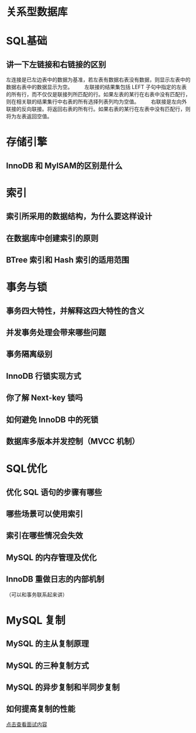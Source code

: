 # 关系型数据库

# SQL基础

## 讲一下左链接和右链接的区别

​		左连接是已左边表中的数据为基准，若左表有数据右表没有数据，则显示左表中的数据右表中的数据显示为空。
　　左联接的结果集包括 LEFT 子句中指定的左表的所有行，而不仅仅是联接列所匹配的行。如果左表的某行在右表中没有匹配行，则在相关联的结果集行中右表的所有选择列表列均为空值。
　　右联接是左向外联接的反向联接。将返回右表的所有行。如果右表的某行在左表中没有匹配行，则将为左表返回空值。

# 存储引擎

## InnoDB 和 MyISAM的区别是什么




# 索引

## 索引所采用的数据结构，为什么要这样设计



## 在数据库中创建索引的原则



## BTree 索引和 Hash 索引的适用范围



# 事务与锁

## 事务四大特性，并解释这四大特性的含义



## 并发事务处理会带来哪些问题



## 事务隔离级别



## InnoDB 行锁实现方式

## 你了解 Next-key 锁吗



## 如何避免 InnoDB 中的死锁



## 数据库多版本并发控制（MVCC 机制）



# SQL优化

## 优化 SQL 语句的步骤有哪些



## 哪些场景可以使用索引



## 索引在哪些情况会失效



## MySQL 的内存管理及优化



## InnoDB 重做日志的内部机制

（可以和事务联系起来讲）



# MySQL 复制

## MySQL 的主从复制原理



## MySQL 的三种复制方式



## MySQL 的异步复制和半同步复制



## 如何提高复制的性能



[点击查看面试内容](../直击面试/MySQL.md)
